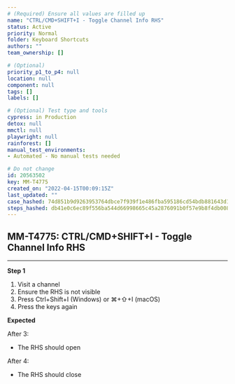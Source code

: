```yaml
---
# (Required) Ensure all values are filled up
name: "CTRL/CMD+SHIFT+I - Toggle Channel Info RHS"
status: Active
priority: Normal
folder: Keyboard Shortcuts
authors: ""
team_ownership: []

# (Optional)
priority_p1_to_p4: null
location: null
component: null
tags: []
labels: []

# (Optional) Test type and tools
cypress: in Production
detox: null
mmctl: null
playwright: null
rainforest: []
manual_test_environments: 
- Automated - No manual tests needed

# Do not change
id: 20563502
key: MM-T4775
created_on: "2022-04-15T00:09:15Z"
last_updated: ""
case_hashed: 74d851b9d9263953764dbce7f939f1e486fba595186cd54bdb881643d1dff26b1a304d7b4f3bde06a043ee95d3865166
steps_hashed: db41e0c6ec89f556ba544d66998665c45a2876091b0f57e9b8f4db0088e8d9b0217d0ce76a5f4049353f953c2433e9df
---
```


<!-- (Auto-generated) Based on frontmatter's "key" and "name" -->

## MM-T4775: CTRL/CMD+SHIFT+I - Toggle Channel Info RHS

---

**Step 1**

1. Visit a channel
2. Ensure the RHS is not visible
3. Press Ctrl+Shift+I (Windows) or ⌘+⇧+I (macOS)
4. Press the keys again

**Expected**

After 3:

- The RHS should open

After 4:

- The RHS should close
